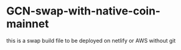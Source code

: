 # GCN-swap-with-native-coin-mainnet
this is a swap build file to be deployed on netlify or AWS without git
